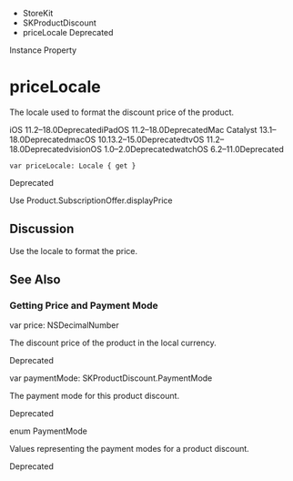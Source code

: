 

- StoreKit
- SKProductDiscount
-  priceLocale Deprecated

Instance Property

# priceLocale

The locale used to format the discount price of the product.

iOS 11.2–18.0DeprecatediPadOS 11.2–18.0DeprecatedMac Catalyst 13.1–18.0DeprecatedmacOS 10.13.2–15.0DeprecatedtvOS 11.2–18.0DeprecatedvisionOS 1.0–2.0DeprecatedwatchOS 6.2–11.0Deprecated

``` source
var priceLocale: Locale { get }
```

Deprecated

Use Product.SubscriptionOffer.displayPrice

## Discussion

Use the locale to format the price.

## See Also

### Getting Price and Payment Mode

var price: NSDecimalNumber

The discount price of the product in the local currency.

Deprecated

var paymentMode: SKProductDiscount.PaymentMode

The payment mode for this product discount.

Deprecated

enum PaymentMode

Values representing the payment modes for a product discount.

Deprecated

